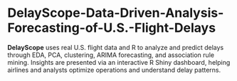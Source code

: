 # DelayScope-Data-Driven-Analysis-Forecasting-of-U.S.-Flight-Delays
**DelayScope** uses real U.S. flight data and R to analyze and predict delays through EDA, PCA, clustering, ARIMA forecasting, and association rule mining. Insights are presented via an interactive R Shiny dashboard, helping airlines and analysts optimize operations and understand delay patterns.
